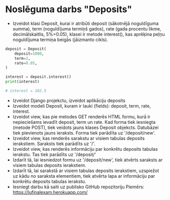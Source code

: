 # Noslēguma darbs "Deposits"

- Izveidot klasi Deposit, kurai ir atribūti deposit (sākotnējā noguldīguma summa), term (noguldījuma termiņš gados), rate (gada procentu likme, decimālskaitlis, 5%=0.05), klasei ir metode interest(), kas aprēķina peļņu noguldījuma termiņa beigās (jāizmanto cikls).

```python
deposit = Deposit(
    deposit=1000,
    term=2,
    rate=0.05,
)

interest = deposit.interest()
print(interest)

# interest = 102.5
```


- Izveidot Django projekctu, izveidot aplikāciju deposits
- Izveidot modeli Deposit, kuram ir lauki (fields): deposit, term, rate, interest.
- Izveidot view, kas pie metodes GET renderēs HTML formu, kurā ir nepieciešams ievadīt deposit, term un rate. Kad forma tiek iesniegta (metode POST), tiek veidots jauns klases Deposit objekcts. Datubāzei tiek pievienots jauns ieraksts. Forma tiek parādīta uz '/deposit/new'.
- Izveidot view, kas renderēs sarakstu ar visiem tabulas deposits ierakstiem. Saraksts tiek parādīts uz '/'.
- Izveidot view, kas renderēs informāciju par konkrētu deposits tabulas ierakstu. Tas tiek parādīts uz '/deposit/'
- Izdarīt tā, lai iesniedzot formu uz '/deposit/new', tiek atvērts saraksts ar visiem tabulas deposits ierakstiem.
- Izdarīt tā, lai sarakstā ar visiem tabulas deposits ierakstiem, uzspiežot uz kādu no saraksta elementiem, tiek atvērta lapa ar informāciju par konkrētu deposits tabulas ierakstu.
- Iesniegt darbu kā saiti uz publisko GitHub repozitoriju
Piemērs: https://lufinalexam.herokuapp.com/


 